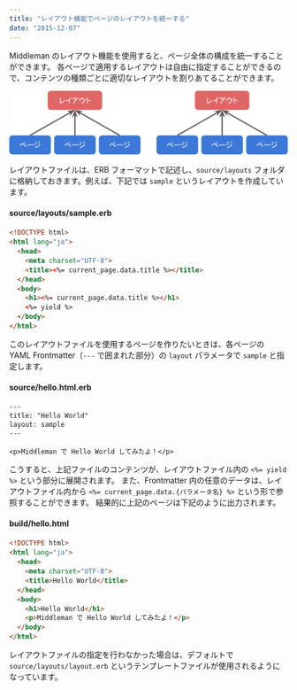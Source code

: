 ```yaml
---
title: "レイアウト機能でページのレイアウトを統一する"
date: "2015-12-07"
---
```


Middleman のレイアウト機能を使用すると、ページ全体の構成を統一することができます。
各ページで適用するレイアウトは自由に指定することができるので、コンテンツの種類ごとに適切なレイアウトを割りあてることができます。

![layout.svg](layout.svg)

レイアウトファイルは、ERB フォーマットで記述し、`source/layouts` フォルダに格納しておきます。例えば、下記では `sample` というレイアウトを作成しています。

#### source/layouts/sample.erb

```html
<!DOCTYPE html>
<html lang="ja">
  <head>
    <meta charset="UTF-8">
    <title><%= current_page.data.title %></title>
  </head>
  <body>
    <h1><%= current_page.data.title %></h1>
    <%= yield %>
  </body>
</html>
```

このレイアウトファイルを使用するページを作りたいときは、各ページの YAML Frontmatter（`---` で囲まれた部分）の `layout` パラメータで `sample` と指定します。

#### source/hello.html.erb

```erb
---
title: "Hello World"
layout: sample
---

<p>Middleman で Hello World してみたよ！</p>
```

こうすると、上記ファイルのコンテンツが、レイアウトファイル内の `<%= yield %>` という部分に展開されます。
また、Frontmatter 内の任意のデータは、レイアウトファイル内から `<%= current_page.data.{パラメータ名} %>` という形で参照することができます。
結果的に上記のページは下記のように出力されます。

#### build/hello.html

```html
<!DOCTYPE html>
<html lang="ja">
  <head>
    <meta charset="UTF-8">
    <title>Hello World</title>
  </head>
  <body>
    <h1>Hello World</h1>
    <p>Middleman で Hello World してみたよ！</p>
  </body>
</html>
```

レイアウトファイルの指定を行わなかった場合は、デフォルトで `source/layouts/layout.erb` というテンプレートファイルが使用されるようになっています。

